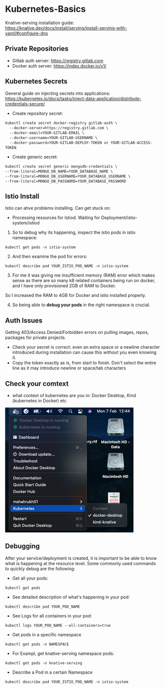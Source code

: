 # Kubernetes-Basics

Knative-serving installation guide: https://knative.dev/docs/install/serving/install-serving-with-yaml/#configure-dns

## Private Repositories ##

- Gitlab auth server: https://registry.gitlab.com
- Docker auth server: https://index.docker.io/v1/

## Kubernetes Secrets ##

General guide on injecting secrets into applications: https://kubernetes.io/docs/tasks/inject-data-application/distribute-credentials-secure/

- Create repository secret: 
```
kubectl create secret docker-registry gitlab-auth \
  --docker-server=https://registry.gitlab.com \
  --docker-email=YOUR-GITLAB-EMAIL \
  --docker-username=YOUR-GITLAB-USERNAME \
  --docker-password=YOUR-GITLAB-DEPLOY-TOKEN or YOUR-GITLAB-ACCESS-TOKEN
```
- Create generic secret: 
```
kubectl create secret generic mongodb-credentials \                          
--from-literal=MONGO_DB_NAME=YOUR_DATABASE_NAME \
--from-literal=MONGO_DB_USERNAME=YOUR_DATABASE_USERNAME \
--from-literal=MONGO_DB_PASSWORD=YOUR_DATABASE_PASSWORD
```

## Istio Install ##

Istio can ahve problems installing. Can get stuck on:

- Processing resources for Istiod. Waiting for Deployment/istio-system/istiod 

1. So to debug why its happening, inspect the istio pods in istio namespace:
```
kubectl get pods -n istio-system
```
2. And then examine the pod for errors:
```
kubectl describe pod YOUR_ISTIO_POD_NAME -n istio-system
```

3. For me it was giving me insufficient memory (RAM) error which makes sense as there are so many k8 related containers being run on docker, and I have only provisioned 2GB of RAM to Docker.

So I increased the RAM to 4GB for Docker and istio installed properly.

4. So being able to **debug your pods** in the right namespace is crucial.


## Auth Issues ##

Getting 403/Access Denied/Forbidden errors on pulling images, repos, packages for private projects.

- Check your secret is correct: even an extra space or a newline character introduced during installation can cause this without you even knowing it.
- Copy the token exactly as is, from start to finish. Don't select the entire line as it may introduce newline or space/tab characters

## Check your comtext ## 

- what context of kubernetes are you in: Docker Desktop, Kind (kubernetes in Docker) etc

![image](/k8Context.png)

## Debugging ##

After your service/deployment is created, it is important to be able to know what is happening at the resource level. Some commonly used commands to quickly debug are the following:

- Get all your pods: 

```
kubectl get pods
```
- See detailed description of what's happening in your pod: 
```
kubectl describe pod YOUR_POD_NAME
```
- See Logs for all containers in your pod: 

```
kubectl logs YOUR_POD_NAME --all-containers=true
```
- Get pods in a specific namespace
```
kubectl get pods -n NAMESPACE
```
- For Exampl, get knative-serving namespace pods:
```
kubectl get pods -n knative-serving
```
- Describe a Pod in a certain Namespace
```
kubectl describe pod YOUR_ISTIO_POD_NAME -n istio-system
```


